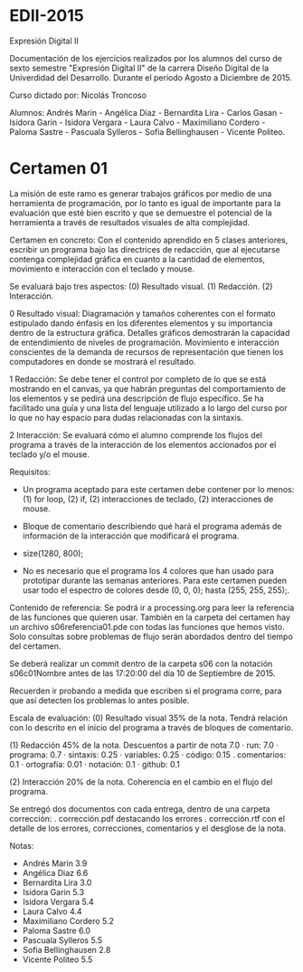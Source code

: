 # EDII-2015
Expresión Digital II

Documentación de los ejercicios realizados por los alumnos del curso de sexto semestre "Expresión Digital II" de la carrera Diseño Digital de la Univerdidad del Desarrollo.
Durante el período Agosto a Diciembre de 2015.

Curso dictado por:
Nicolás Troncoso

Alumnos: Andrés Marin - Angélica Diaz - Bernardita Lira - Carlos Gasan - Isidora Garin - Isidora Vergara - Laura Calvo - Maximiliano Cordero - Paloma Sastre - Pascuala Sylleros - Sofia Bellinghausen - Vicente Politeo. 

# Certamen 01

La misión de este ramo es generar trabajos gráficos por medio de una herramienta de programación, por lo tanto es igual de importante para la evaluación que esté bien escrito y que se demuestre el potencial de la herramienta a través de resultados visuales de alta complejidad.

Certamen en concreto:
Con el contenido aprendido en 5 clases anteriores, escribir un programa bajo las directrices de redacción, que al ejecutarse contenga complejidad gráfica en cuanto a la cantidad de elementos, movimiento e interacción con el teclado y mouse. 

Se evaluará bajo tres aspectos:
(0) Resultado visual.
(1) Redacción.
(2) Interacción.

0 Resultado visual:
Diagramación y tamaños coherentes con el formato estipulado dando énfasis en los diferentes elementos y su importancia dentro de la estructura gráfica.
Detalles gráficos demostrarán la capacidad de entendimiento de niveles de programación.
Movimiento e interacción conscientes de la demanda de recursos de representación que tienen los computadores en donde se mostrará el resultado. 

1 Redacción:
Se debe tener el control por completo de lo que se está mostrando en el canvas, ya que habrán preguntas del comportamiento de los elementos y se pedirá una descripción de flujo específico.
Se ha facilitado una guía y una lista del lenguaje utilizado a lo largo del curso por lo que no hay espacio para dudas relacionadas con la sintaxis.

2 Interacción:
Se evaluará cómo el alumno comprende los flujos del programa a través de la interacción de los elementos accionados por el teclado y/o el mouse.

Requisitos:
- Un programa aceptado para este certamen debe contener por lo menos: (1) for loop, (2) if, (2) interacciones de teclado, (2) interacciones de mouse.

- Bloque de comentario describiendo qué hará el programa además de información de la interacción que modificará el programa. 

- size(1280, 800);

- No es necesario que el programa los 4 colores que han usado para prototipar durante las semanas anteriores. Para este certamen pueden usar todo el espectro de colores desde (0, 0, 0); hasta (255, 255, 255);.

Contenido de referencia:
Se podrá ir a processing.org para leer la referencia de las funciones que quieren usar. También en la carpeta del certamen hay un archivo s06referencia01.pde con todas las funciones que hemos visto. Solo consultas sobre problemas de flujo serán abordados dentro del tiempo del certamen. 

Se deberá realizar un commit dentro de la carpeta s06 con la notación s06c01Nombre antes de las 17:20:00 del día 10 de Septiembre de 2015.

Recuerden ir probando a medida que escriben si el programa corre, para que así detecten los problemas lo antes posible.

Escala de evaluación:
(0) Resultado visual 35% de la nota.
Tendrá relación con lo descrito en el inicio del programa a través de bloques de comentario.

(1) Redacción 45% de la nota.
Descuentos a partir de nota 7.0
	· run:			7.0
	· programa:		0.7
	· sintaxis:		0.25
	· variables:	0.25
	· código:		0.15
	. comentarios:	0.1	
	· ortografía:	0.01
	· notación:		0.1
	· github:		0.1

(2) Interacción 20% de la nota.
Coherencia en el cambio en el flujo del programa.

Se entregó dos documentos con cada entrega, dentro de una carpeta corrección:
	. corrección.pdf destacando los errores
	. corrección.rtf con el detalle de los errores, correcciones, comentarios y el desglose de la nota. 

Notas:
- Andrés Marin 3.9
- Angélica Diaz 6.6
- Bernardita Lira 3.0
- Isidora Garin 5.3
- Isidora Vergara 5.4
- Laura Calvo 4.4
- Maximiliano Cordero 5.2
- Paloma Sastre 6.0
- Pascuala Sylleros 5.5
- Sofia Bellinghausen 2.8
- Vicente Politeo 5.5
